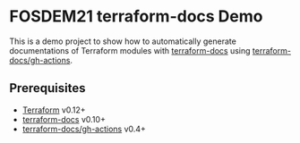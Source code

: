 # FOSDEM21 terraform-docs Demo

This is a demo project to show how to automatically generate documentations of
Terraform modules with [terraform-docs] using [terraform-docs/gh-actions].

## Prerequisites

- [Terraform] v0.12+
- [terraform-docs] v0.10+
- [terraform-docs/gh-actions] v0.4+

[terraform-docs]: https://github.com/terraform-docs/terraform-docs
[terraform-docs/gh-actions]: https://github.com/terraform-docs/gh-actions
[Terraform]: https://www.terraform.io